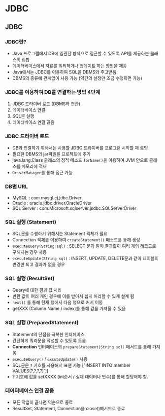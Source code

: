 # JDBC

## JDBC

### JDBC란?

- Java 프로그램에서 DB에 일관된 방식으로 접근할 수 있도록 API를 제공하는 클래스의 집합
- 데이터베이스에서 자료를 쿼리하거나 업데이트 하는 방법을 제공
- Java에서는 JDBC를 이용하여 SQL을 DBMS와 주고받음
- DBMS의 종류에 관계없이 사용 가능 (약간의 설정만 조금 수정하면 가능)

### JDBC를 이용하여 DB를 연결하는 방법 4단계

1. JDBC 드라이버 로드 (DBMS와 연관)
2. 데이터베이스 연결
3. SQL문 실행
4. 데이터베이스 연결 끊음

### JDBC 드라이버 로드

- DB와 연결하기 위해서는 사용할 JDBC 드라이버를 프로그램 시작할 때 로딩
- 필요한  DBMS의 jar파일을 프로젝트에 추가
- java.lang.Class 클래스의 정적 메소드 `forName()`을 이용하여 JVM 안으로 클래스를 메모리에 적재
- `DriverManager`를 통해 접근 가능

### DB별 URL

- MySQL : com.mysql.cj.jdbc.Driver
- Oracle : oracle.jdbc.driver.OracleDriver
- SQL Server : com.Microsoft.sqlserver.jsdbc.SQLServerDriver

### SQL 실행 (Statement)

- SQL문을 수행하기 위해서는 Statement 객체가 필요
- Connection 객체를 이용하여 `createStatement()` 메소드를 통해 생성
- `executeQuery(String sql)` : SELECT 문과 같이 결과값이 여러 개의 레코드로 구해지는 경우 사용
- `executeUpdate(String sql)` : INSERT, UPDATE, DELETE문과 같이 테이블이 변경만 되고 결과가 없을 경우

### SQL 실행 (ResultSet)

- Query에 대한 결과 값 처리
- 반환 값이 여러 개인 경우에 이를 받아서 쉽게 처리할 수 있게 설계 됨
- `next()` 를 통해 현재 행에서 다음 행으로 커서 이동
- getXXX (Column Name / index)를 통해 값을 가져올 수 있음

### SQL 실행 (PreparedStatement)

- Statement의 단점을 극복한 인터페이스
- 간단하게 쿼리문을 작성할 수 있도록 도움
- **Connection** 인터페이스의 `prepareStatement(String sql)` 메서드를 통해 가져옴
- `executeQuery()` / `excuteUpdate()` 사용
- SQL문은 `?` 기호를 사용해서 표현 가능 [”INSERT INTO member VALUES(?,?,?,?)”;]
- ? 기호에 값을 setXXXX (int순서 / 실제 데이터나 변수)를 통해 할당해야 함.

### 데이터베이스 연결 끊음

- 모든 작업이 끝나면 역순으로 종료
- ResultSet, Statement, Connection을 close()메서드로 종료